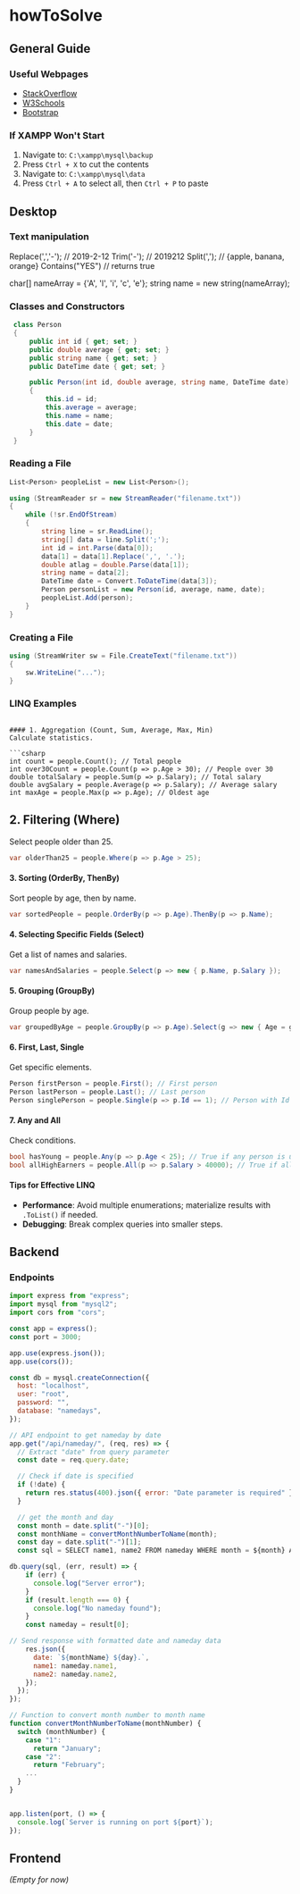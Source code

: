 # howToSolve

## General Guide

### Useful Webpages
- [StackOverflow](https://stackoverflow.com/)
- [W3Schools](https://www.w3schools.com/)
- [Bootstrap](https://getbootstrap.com/)

### If XAMPP Won't Start
1. Navigate to: `C:\xampp\mysql\backup`
2. Press `Ctrl + X` to cut the contents
3. Navigate to: `C:\xampp\mysql\data`
4. Press `Ctrl + A` to select all, then `Ctrl + P` to paste

## Desktop

### Text manipulation
Replace(',','-');  // 2019-2-12
Trim('-');  // 2019212 
Split(',');  // {apple, banana, orange}
Contains("YES") // returns true

char[] nameArray = {'A', 'l', 'i', 'c', 'e'};
string name = new string(nameArray);

### Classes and Constructors
```csharp
 class Person
 {
     public int id { get; set; }
     public double average { get; set; }
     public string name { get; set; }
     public DateTime date { get; set; }

     public Person(int id, double average, string name, DateTime date)
     {
         this.id = id;
         this.average = average;
         this.name = name;
         this.date = date;
     }
 }
```

### Reading a File
```csharp
List<Person> peopleList = new List<Person>();

using (StreamReader sr = new StreamReader("filename.txt"))
{
    while (!sr.EndOfStream)
    {
        string line = sr.ReadLine();
        string[] data = line.Split(';');
        int id = int.Parse(data[0]);
        data[1] = data[1].Replace(',', '.');
        double atlag = double.Parse(data[1]);
        string name = data[2];
        DateTime date = Convert.ToDateTime(data[3]);
        Person personList = new Person(id, average, name, date);
        peopleList.Add(person);
    }
}
```

### Creating a File
```csharp
using (StreamWriter sw = File.CreateText("filename.txt"))
{
    sw.WriteLine("...");
}
```
### LINQ Examples


```

#### 1. Aggregation (Count, Sum, Average, Max, Min)
Calculate statistics.

```csharp
int count = people.Count(); // Total people
int over30Count = people.Count(p => p.Age > 30); // People over 30
double totalSalary = people.Sum(p => p.Salary); // Total salary
double avgSalary = people.Average(p => p.Salary); // Average salary
int maxAge = people.Max(p => p.Age); // Oldest age
```

## 2. Filtering (Where)
Select people older than 25.

```csharp
var olderThan25 = people.Where(p => p.Age > 25);
```

#### 3. Sorting (OrderBy, ThenBy)
Sort people by age, then by name.


```csharp
var sortedPeople = people.OrderBy(p => p.Age).ThenBy(p => p.Name);
```

#### 4. Selecting Specific Fields (Select)
Get a list of names and salaries.

```csharp
var namesAndSalaries = people.Select(p => new { p.Name, p.Salary });
```

#### 5. Grouping (GroupBy)
Group people by age.


```csharp
var groupedByAge = people.GroupBy(p => p.Age).Select(g => new { Age = g.Key, People = g });
```


#### 6. First, Last, Single
Get specific elements.

```csharp
Person firstPerson = people.First(); // First person
Person lastPerson = people.Last(); // Last person
Person singlePerson = people.Single(p => p.Id == 1); // Person with Id 1
```

#### 7. Any and All
Check conditions.

```csharp
bool hasYoung = people.Any(p => p.Age < 25); // True if any person is under 25
bool allHighEarners = people.All(p => p.Salary > 40000); // True if all earn > 40k
```

#### Tips for Effective LINQ
- **Performance**: Avoid multiple enumerations; materialize results with `.ToList()` if needed.
- **Debugging**: Break complex queries into smaller steps.

## Backend

### Endpoints
```javascript
import express from "express";
import mysql from "mysql2";
import cors from "cors";

const app = express();
const port = 3000;

app.use(express.json());
app.use(cors());

const db = mysql.createConnection({
  host: "localhost",
  user: "root",
  password: "",
  database: "namedays",
});

// API endpoint to get nameday by date
app.get("/api/nameday/", (req, res) => {
  // Extract "date" from query parameter
  const date = req.query.date;

  // Check if date is specified
  if (!date) {
    return res.status(400).json({ error: "Date parameter is required" });
  }

  // get the month and day
  const month = date.split("-")[0];
  const monthName = convertMonthNumberToName(month);
  const day = date.split("-")[1];
  const sql = SELECT name1, name2 FROM nameday WHERE month = ${month} AND day = ${day};

db.query(sql, (err, result) => {
    if (err) {
      console.log("Server error");
    }
    if (result.length === 0) {
      console.log("No nameday found");
    }
    const nameday = result[0];

// Send response with formatted date and nameday data
    res.json({
      date: `${monthName} ${day}.`,
      name1: nameday.name1,
      name2: nameday.name2,
    });
  });
});

// Function to convert month number to month name
function convertMonthNumberToName(monthNumber) {
  switch (monthNumber) {
    case "1":
      return "January";
    case "2":
      return "February";
    ...
  }
}


app.listen(port, () => {
  console.log(`Server is running on port ${port}`);
});

```

## Frontend
*(Empty for now)*
